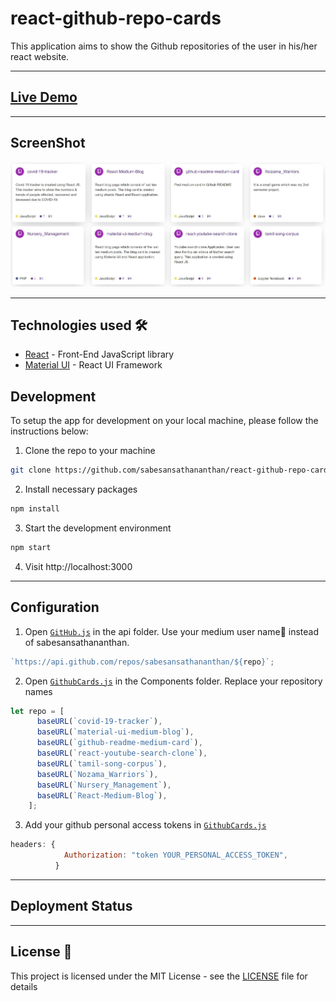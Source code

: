 # react-github-repo-cards

This application aims to show the Github repositories of the user in his/her react website.

---

## [Live Demo]()

---

## ScreenShot

![image](./docs/ScreenShot.JPG)

---

## Technologies used 🛠️

- [React](https://es.reactjs.org/) - Front-End JavaScript library
- [Material UI](https://material-ui.com/) - React UI Framework

## Development

To setup the app for development on your local machine, please follow the instructions below:

1. Clone the repo to your machine

```bash
git clone https://github.com/sabesansathananthan/react-github-repo-cards.git
```

2. Install necessary packages

```bash
npm install
```

3. Start the development environment

```bash
npm start
```

4. Visit http://localhost:3000

---

## Configuration

1. Open [`GitHub.js`](./src/api/GitHub.js) in the api folder. Use your medium user name👤 instead of sabesansathananthan.

```JavaScript
`https://api.github.com/repos/sabesansathananthan/${repo}`;
```

2. Open [`GithubCards.js`](./src/components/GithubCards.js) in the Components folder. Replace your repository names

```JavaScript
let repo = [
      baseURL(`covid-19-tracker`),
      baseURL(`material-ui-medium-blog`),
      baseURL(`github-readme-medium-card`),
      baseURL(`react-youtube-search-clone`),
      baseURL(`tamil-song-corpus`),
      baseURL(`Nozama_Warriors`),
      baseURL(`Nursery_Management`),
      baseURL(`React-Medium-Blog`),
    ];
```

3. Add your github personal access tokens in [`GithubCards.js`](./src/components/GithubCards.js)

```JavaScript
headers: {
            Authorization: "token YOUR_PERSONAL_ACCESS_TOKEN",
          }
```

---

## Deployment Status

---

## License 📄

This project is licensed under the MIT License - see the [LICENSE](./LICENSE) file for details

